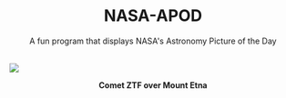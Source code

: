 <div align="center">
  <h1>
    NASA-APOD
  </h1>
</div>
  
<div align="center">
  A fun program that displays NASA's Astronomy Picture of the Day
</div>

<br>

![](https://apod.nasa.gov/apod/image/2301/C2022E3ZTFMountEtna.jpg)

<p align = "center">
  <b>Comet ZTF over Mount Etna</b>
</p>
